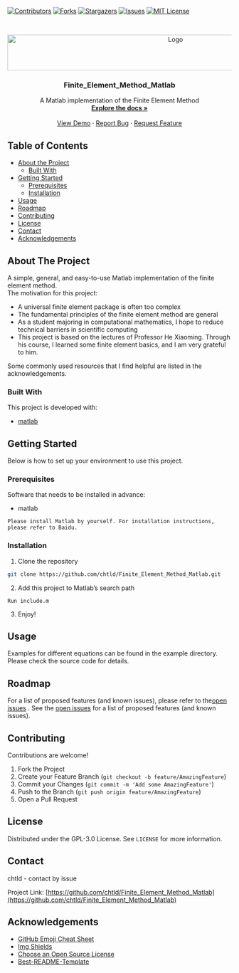 [![Contributors][contributors-shield]][contributors-url]
[![Forks][forks-shield]][forks-url]
[![Stargazers][stars-shield]][stars-url]
[![Issues][issues-shield]][issues-url]
[![MIT License][license-shield]][license-url]



<!-- PROJECT LOGO -->
<br />
<p align="center">
  
  <a href="https://github.com/chtld/Finite_Elemnet_Method_Matlab">
    <img src="images/logo.png" alt="Logo" width="740" height="80">
  </a>

  <h3 align="center">Finite_Element_Method_Matlab</h3>

  <p align="center">
    A Matlab implementation of the Finite Element Method  
    <br />
    <a href="https://github.com/chtld/Finite_Element_Method_Matlab"><strong>Explore the docs »</strong></a>
    <br />
    <br />
    <a href="https://github.com/chtld/Finite_Element_Method_Matlab">View Demo</a>
    ·
    <a href="https://github.com/chtld/Finite_Element_Method_Matlab/issues">Report Bug</a>
    ·
    <a href="https://github.com/chtld/Finite_Element_Method_Matlab/issues">Request Feature</a>
  </p>
</p>



<!-- TABLE OF CONTENTS -->
## Table of Contents

* [About the Project](#about-the-project)
  * [Built With](#built-with)
* [Getting Started](#getting-started)
  * [Prerequisites](#prerequisites)
  * [Installation](#installation)
* [Usage](#usage)
* [Roadmap](#roadmap)
* [Contributing](#contributing)
* [License](#license)
* [Contact](#contact)
* [Acknowledgements](#acknowledgements)



<!-- ABOUT THE PROJECT -->
## About The Project
<!--
[![Product Name Screen Shot][product-screenshot]](https://github.com/chtld/Finite_Element_Method_Matlab)
-->


A simple, general, and easy-to-use Matlab implementation of the finite element method.  
The motivation for this project:  
* A universal finite element package is often too complex  
* The fundamental principles of the finite element method are general  
* As a student majoring in computational mathematics, I hope to reduce technical barriers in scientific computing  
* This project is based on the lectures of Professor He Xiaoming. Through his course, I learned some finite element basics, and I am very grateful to him.  

Some commonly used resources that I find helpful are listed in the acknowledgements.  

### Built With

This project is developed with:  
* [matlab](https://www.mathworks.com)

<!-- GETTING STARTED -->
## Getting Started

Below is how to set up your environment to use this project.  

### Prerequisites

Software that needs to be installed in advance:
* matlab
```
Please install Matlab by yourself. For installation instructions, please refer to Baidu.
```

### Installation

1. Clone the repository
```sh
git clone https://github.com/chtld/Finite_Element_Method_Matlab.git
```
2. Add this project to Matlab’s search path
```
Run include.m
```
3. Enjoy!

<!-- USAGE EXAMPLES -->
## Usage

Examples for different equations can be found in the example directory. Please check the source code for details.


<!-- ROADMAP -->
## Roadmap

For a list of proposed features (and known issues), please refer to the[open issues](https://github.com/chtld/Finite_Element_Method_Matlab/issues) .
See the [open issues](https://github.com/chtld/Finite_Element_Method_Matlab/issues) for a list of proposed features (and known issues).

<!-- CONTRIBUTING -->
## Contributing

Contributions are welcome!

1. Fork the Project
2. Create your Feature Branch (`git checkout -b feature/AmazingFeature`)
3. Commit your Changes (`git commit -m 'Add some AmazingFeature'`)
4. Push to the Branch (`git push origin feature/AmazingFeature`)
5. Open a Pull Request

<!-- LICENSE -->
## License

Distributed under the GPL-3.0 License. See `LICENSE` for more information.



<!-- CONTACT -->
## Contact

chtld - contact by issue

Project Link: [https://github.com/chtld/Finite_Element_Method_Matlab](https://github.com/chtld/Finite_Element_Method_Matlab)



<!-- ACKNOWLEDGEMENTS -->
## Acknowledgements
* [GitHub Emoji Cheat Sheet](https://www.webpagefx.com/tools/emoji-cheat-sheet)
* [Img Shields](https://shields.io)
* [Choose an Open Source License](https://choosealicense.com)
* [Best-README-Template](https://github.com/othneildrew/Best-README-Template)






<!-- MARKDOWN LINKS & IMAGES -->
<!-- https://www.markdownguide.org/basic-syntax/#reference-style-links -->
[contributors-shield]: https://img.shields.io/github/contributors/chtld/Finite_Element_Method_Matlab.svg?style=flat-square
[contributors-url]: https://github.com/chtld/Finite_Element_Method_Matlab/graphs/contributors
[forks-shield]: https://img.shields.io/github/forks/chtld/Finite_Element_Method_Matlab.svg?style=flat-square
[forks-url]: https://github.com/chtld/Finite_Element_Method_Matlab/network/members
[stars-shield]: https://img.shields.io/github/stars/chtld/Finite_Element_Method_Matlab.svg?style=flat-square
[stars-url]: https://github.com/chtld/Finite_Element_Method_Matlab/stargazers
[issues-shield]: https://img.shields.io/github/issues/chtld/Finite_Element_Method_Matlab?style=flat-square
[issues-url]: https://github.com/chtld/Finite_Element_Method_Matlab/issues
[license-shield]: https://img.shields.io/github/license/chtld/Finite_Element_Method_Matlab.svg?style=flat-square
[license-url]: https://github.com/chtld/Finite_Element_Method_Matlab/blob/master/LICENSE.txt
[product-screenshot]: images/screenshot.png
